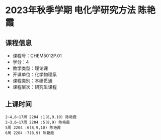 # 2023年秋季学期 电化学研究方法 陈艳霞






## 课程信息

- 课程号：CHEM5012P.01
- 学分：4
- 教学类型：理论课
- 开课单位：化学物理系
- 课程类别：本研贯通
- 课程层次：研究生课程

## 上课时间

```
2~4,6~17周 2204 :1(8,9,10) 陈艳霞
2~3,6~17周 2204 :5(8,9) 陈艳霞
5周 2204 :6(8,9,10) 陈艳霞
6周 2204 :7(8,9) 陈艳霞
```

